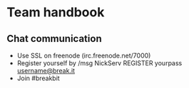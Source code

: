 # Team handbook

## Chat communication

* Use SSL on freenode (irc.freenode.net/7000)
* Register yourself by /msg NickServ REGISTER yourpass username@break.it 
* Join #breakbit
